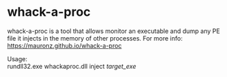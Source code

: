 # whack-a-proc

whack-a-proc is a tool that allows monitor an executable and dump any PE file it injects in the memory of other processes.
For more info: https://mauronz.github.io/whack-a-proc

Usage:  
rundll32.exe whackaproc.dll inject *target_exe*